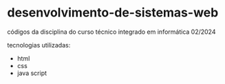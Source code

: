 # desenvolvimento-de-sistemas-web
códigos da disciplina do curso técnico integrado em informática 02/2024

tecnologias utilizadas:
- html
- css
- java script
